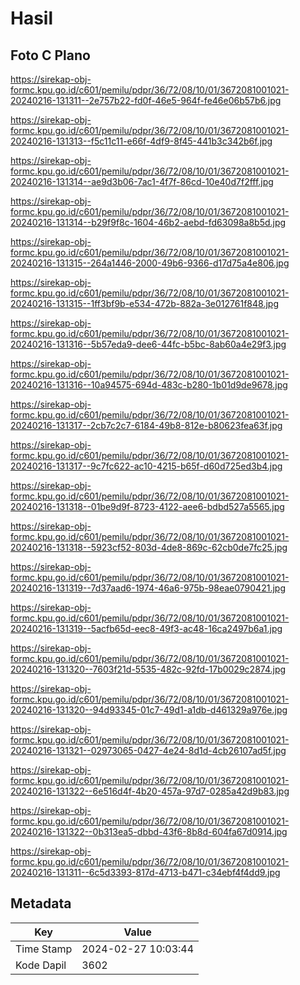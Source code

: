# Hasil

## Foto C Plano

https://sirekap-obj-formc.kpu.go.id/c601/pemilu/pdpr/36/72/08/10/01/3672081001021-20240216-131311--2e757b22-fd0f-46e5-964f-fe46e06b57b6.jpg

https://sirekap-obj-formc.kpu.go.id/c601/pemilu/pdpr/36/72/08/10/01/3672081001021-20240216-131313--f5c11c11-e66f-4df9-8f45-441b3c342b6f.jpg

https://sirekap-obj-formc.kpu.go.id/c601/pemilu/pdpr/36/72/08/10/01/3672081001021-20240216-131314--ae9d3b06-7ac1-4f7f-86cd-10e40d7f2fff.jpg

https://sirekap-obj-formc.kpu.go.id/c601/pemilu/pdpr/36/72/08/10/01/3672081001021-20240216-131314--b29f9f8c-1604-46b2-aebd-fd63098a8b5d.jpg

https://sirekap-obj-formc.kpu.go.id/c601/pemilu/pdpr/36/72/08/10/01/3672081001021-20240216-131315--264a1446-2000-49b6-9366-d17d75a4e806.jpg

https://sirekap-obj-formc.kpu.go.id/c601/pemilu/pdpr/36/72/08/10/01/3672081001021-20240216-131315--1ff3bf9b-e534-472b-882a-3e012761f848.jpg

https://sirekap-obj-formc.kpu.go.id/c601/pemilu/pdpr/36/72/08/10/01/3672081001021-20240216-131316--5b57eda9-dee6-44fc-b5bc-8ab60a4e29f3.jpg

https://sirekap-obj-formc.kpu.go.id/c601/pemilu/pdpr/36/72/08/10/01/3672081001021-20240216-131316--10a94575-694d-483c-b280-1b01d9de9678.jpg

https://sirekap-obj-formc.kpu.go.id/c601/pemilu/pdpr/36/72/08/10/01/3672081001021-20240216-131317--2cb7c2c7-6184-49b8-812e-b80623fea63f.jpg

https://sirekap-obj-formc.kpu.go.id/c601/pemilu/pdpr/36/72/08/10/01/3672081001021-20240216-131317--9c7fc622-ac10-4215-b65f-d60d725ed3b4.jpg

https://sirekap-obj-formc.kpu.go.id/c601/pemilu/pdpr/36/72/08/10/01/3672081001021-20240216-131318--01be9d9f-8723-4122-aee6-bdbd527a5565.jpg

https://sirekap-obj-formc.kpu.go.id/c601/pemilu/pdpr/36/72/08/10/01/3672081001021-20240216-131318--5923cf52-803d-4de8-869c-62cb0de7fc25.jpg

https://sirekap-obj-formc.kpu.go.id/c601/pemilu/pdpr/36/72/08/10/01/3672081001021-20240216-131319--7d37aad6-1974-46a6-975b-98eae0790421.jpg

https://sirekap-obj-formc.kpu.go.id/c601/pemilu/pdpr/36/72/08/10/01/3672081001021-20240216-131319--5acfb65d-eec8-49f3-ac48-16ca2497b6a1.jpg

https://sirekap-obj-formc.kpu.go.id/c601/pemilu/pdpr/36/72/08/10/01/3672081001021-20240216-131320--7603f21d-5535-482c-92fd-17b0029c2874.jpg

https://sirekap-obj-formc.kpu.go.id/c601/pemilu/pdpr/36/72/08/10/01/3672081001021-20240216-131320--94d93345-01c7-49d1-a1db-d461329a976e.jpg

https://sirekap-obj-formc.kpu.go.id/c601/pemilu/pdpr/36/72/08/10/01/3672081001021-20240216-131321--02973065-0427-4e24-8d1d-4cb26107ad5f.jpg

https://sirekap-obj-formc.kpu.go.id/c601/pemilu/pdpr/36/72/08/10/01/3672081001021-20240216-131322--6e516d4f-4b20-457a-97d7-0285a42d9b83.jpg

https://sirekap-obj-formc.kpu.go.id/c601/pemilu/pdpr/36/72/08/10/01/3672081001021-20240216-131322--0b313ea5-dbbd-43f6-8b8d-604fa67d0914.jpg

https://sirekap-obj-formc.kpu.go.id/c601/pemilu/pdpr/36/72/08/10/01/3672081001021-20240216-131311--6c5d3393-817d-4713-b471-c34ebf4f4dd9.jpg


## Metadata

| Key        | Value               |
| ---------- | ------------------- |
| Time Stamp | 2024-02-27 10:03:44 |
| Kode Dapil | 3602                |



